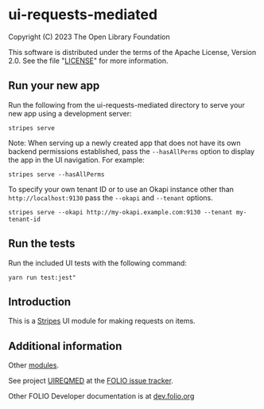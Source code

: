 # ui-requests-mediated

Copyright (C) 2023 The Open Library Foundation

This software is distributed under the terms of the Apache License, Version 2.0. See the file "[LICENSE](LICENSE)" for more information.

## Run your new app

Run the following from the ui-requests-mediated directory to serve your new app using a development server:
```
stripes serve
```

Note: When serving up a newly created app that does not have its own backend permissions established, pass the `--hasAllPerms` option to display the app in the UI navigation. For example:
```
stripes serve --hasAllPerms
```

To specify your own tenant ID or to use an Okapi instance other than `http://localhost:9130` pass the `--okapi` and `--tenant` options.
```
stripes serve --okapi http://my-okapi.example.com:9130 --tenant my-tenant-id
```

## Run the tests

Run the included UI tests with the following command:
```
yarn run test:jest"
```

## Introduction

This is a [Stripes](https://github.com/folio-org/stripes-core/) UI module
for making requests on items.

## Additional information

Other [modules](https://dev.folio.org/source-code/#client-side).

See project [UIREQMED](https://issues.folio.org/browse/UIREQMED)
at the [FOLIO issue tracker](https://dev.folio.org/guidelines/issue-tracker).

Other FOLIO Developer documentation is at [dev.folio.org](https://dev.folio.org/)
